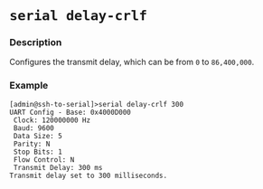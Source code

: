 # `serial delay-crlf`

### Description
Configures the transmit delay, which can be from `0` to `86,400,000`.

### Example
```
[admin@ssh-to-serial]>serial delay-crlf 300
UART Config - Base: 0x4000D000
 Clock: 120000000 Hz
 Baud: 9600
 Data Size: 5
 Parity: N
 Stop Bits: 1
 Flow Control: N
 Transmit Delay: 300 ms
Transmit delay set to 300 milliseconds.
```